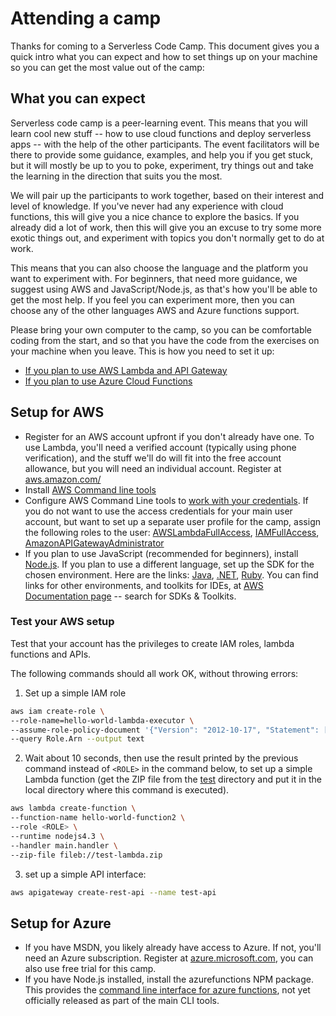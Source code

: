 # Attending a camp

Thanks for coming to a Serverless Code Camp. This document gives you a quick intro what you can expect and how to set things up 
on your machine so you can get the most value out of the camp:

## What you can expect

Serverless code camp is a peer-learning event. This means that you will learn cool new stuff -- how to use cloud functions and deploy serverless apps -- with the help of the other participants. The event facilitators will be there to provide some guidance, examples, and help you if you get stuck, but it will mostly be up to you to poke, experiment, try things out and take the learning in the direction that suits you the most. 

We will pair up the participants to work together, based on their interest and level of knowledge. If you've never had any experience with cloud functions, this will give you a nice chance to explore the basics. If you already did a lot of work, then this will give you an excuse to try some more exotic things out, and experiment with topics you don't normally get to do at work.

This means that you can also choose the language and the platform you want to experiment with. For beginners, that need more guidance, we suggest using AWS and JavaScript/Node.js, as that's how you'll be able to get the most help. If you feel you can experiment more, then you can choose any of the other languages AWS and Azure functions support.

Please bring your own computer to the camp, so you can be comfortable coding from the start, and so that you have the code from the exercises on your machine when you leave. This is how you need to set it up:

* [If you plan to use AWS Lambda and API Gateway](#setup-for-aws)
* [If you plan to use Azure Cloud Functions](#setup-for-azure)

## Setup for AWS

* Register for an AWS account upfront if you don't already have one. To use Lambda, you'll need a verified account (typically using phone verification), and the stuff we'll do will fit into the free account allowance, but you will need an individual account. Register at [aws.amazon.com/](https://aws.amazon.com)
* Install [AWS Command line tools](https://aws.amazon.com/cli/)
* Configure AWS Command Line tools to [work with your credentials](http://docs.aws.amazon.com/cli/latest/userguide/cli-chap-getting-started.html).
If you do not want to use the access credentials for your main user account, but want to set up a separate user profile for the camp, assign the following roles to the user: [AWSLambdaFullAccess](https://console.aws.amazon.com/iam/home?region=us-east-1#policies/arn:aws:iam::aws:policy/AWSLambdaFullAccess), [IAMFullAccess](https://console.aws.amazon.com/iam/home?region=us-east-1#policies/arn:aws:iam::aws:policy/IAMFullAccess), [AmazonAPIGatewayAdministrator](https://console.aws.amazon.com/iam/home?region=us-east-1#policies/arn:aws:iam::aws:policy/AmazonAPIGatewayAdministrator)
* If you plan to use JavaScript (recommended for beginners), install [Node.js](https://nodejs.org). If you plan to use a different language, set up the SDK for the chosen environment. Here are the links: [Java](http://docs.aws.amazon.com/sdk-for-java/v1/developer-guide/setup-install.html), [.NET](https://aws.amazon.com/documentation/sdk-for-net/), [Ruby](https://aws.amazon.com/documentation/sdk-for-ruby/). You can find links for other environments, and toolkits for IDEs, at [AWS Documentation page](https://aws.amazon.com/documentation/) -- search for SDKs & Toolkits.

### Test your AWS setup

Test that your account has the privileges to create IAM roles, lambda functions and APIs. 

The following commands should all work OK, without throwing errors:

1. Set up a simple IAM role

```bash
aws iam create-role \
--role-name=hello-world-lambda-executor \
--assume-role-policy-document '{"Version": "2012-10-17", "Statement": [{"Effect": "Allow","Principal": {"Service": "lambda.amazonaws.com"},"Action": "sts:AssumeRole"}]}' \
--query Role.Arn --output text
```

2. Wait about 10 seconds, then use the result printed by the previous command instead of `<ROLE>` in the command below, to set up a simple Lambda function (get the ZIP file from the [test](test) directory and put it in the local directory where this command is executed).

```bash
aws lambda create-function \
--function-name hello-world-function2 \
--role <ROLE> \
--runtime nodejs4.3 \
--handler main.handler \
--zip-file fileb://test-lambda.zip 

```

3. set up a simple API interface:

```bash
aws apigateway create-rest-api --name test-api
```

## Setup for Azure

* If you have MSDN, you likely already have access to Azure. If not, you'll need an Azure subscription. Register at [azure.microsoft.com](https://azure.microsoft.com), you can also use free trial for this camp.
* If you have Node.js installed, install the azurefunctions NPM package. This provides the [command line interface for azure functions](https://github.com/azure/azure-webjobs-sdk-script/pull/477), not yet officially released as part of the main CLI tools.


